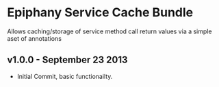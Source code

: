 Epiphany Service Cache Bundle
=============================

Allows caching/storage of service method call return values via a simple aset of annotations

v1.0.0 - September 23 2013
--------------------------

- Initial Commit, basic functionailty.
